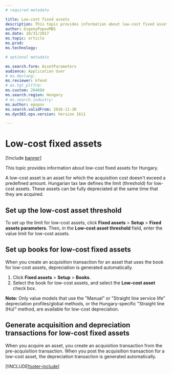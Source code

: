 ```yaml
---
# required metadata

title: Low-cost fixed assets
description: This topic provides information about low-cost fixed assets for Hungary.
author: EvgenyPopovMBS
ms.date: 10/31/2017
ms.topic: article
ms.prod: 
ms.technology: 

# optional metadata

ms.search.form: AssetParameters
audience: Application User
# ms.devlang: 
ms.reviewer: kfend
# ms.tgt_pltfrm: 
ms.custom: 264684
ms.search.region: Hungary
# ms.search.industry: 
ms.author: epopov
ms.search.validFrom: 2016-11-30
ms.dyn365.ops.version: Version 1611

---
```


# Low-cost fixed assets

[!include [banner](../includes/banner.md)]

This topic provides information about low-cost fixed assets for Hungary.

A low-cost asset is an asset for which the acquisition cost doesn't exceed a predefined amount. Hungarian tax law defines the limit (threshold) for low-cost assets. These assets can be fully depreciated at the same time that they are acquired.

## Set up the low-cost asset threshold

To set up the limit for low-cost assets, click **Fixed assets** &gt; **Setup** &gt; **Fixed assets parameters**. Then, in the **Low-cost asset threshold** field, enter the value limit for low-cost assets.

## Set up books for low-cost fixed assets

When you create an acquisition transaction for an asset that uses the book for low-cost assets, depreciation is generated automatically.

1.  Click **Fixed assets** &gt; **Setup** &gt; **Books**.
2.  Select the book for low-cost assets, and select the **Low-cost asset** check box.

**Note:** Only value models that use the "Manual" or "Straight line service life" depreciation profiles/global methods, or the Hungary-specific "Straight line (Hu)" method, are available for low-cost depreciation.

## Generate acquisition and depreciation transactions for low-cost fixed assets

When you acquire an asset, you create an acquisition transaction from the pre-acquisition transaction. When you post the acquisition transaction for a low-cost asset, the depreciation transaction is generated automatically.





[!INCLUDE[footer-include](../../includes/footer-banner.md)]